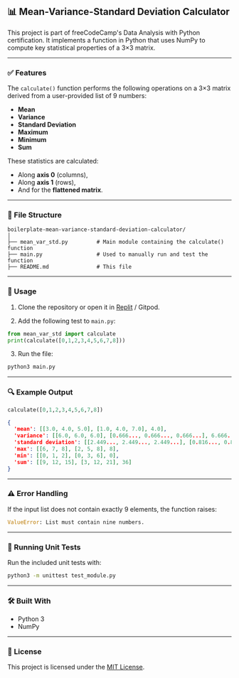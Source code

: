 ## 📊 Mean-Variance-Standard Deviation Calculator
This project is part of freeCodeCamp's Data Analysis with Python certification. It implements a function in Python that uses NumPy to compute key statistical properties of a 3×3 matrix.

---

### ✅ Features

The `calculate()` function performs the following operations on a 3×3 matrix derived from a user-provided list of 9 numbers:

* **Mean**
* **Variance**
* **Standard Deviation**
* **Maximum**
* **Minimum**
* **Sum**

These statistics are calculated:

* Along **axis 0** (columns),
* Along **axis 1** (rows),
* And for the **flattened matrix**.

---

### 📁 File Structure

```
boilerplate-mean-variance-standard-deviation-calculator/
│
├── mean_var_std.py         # Main module containing the calculate() function
├── main.py                 # Used to manually run and test the function
├── README.md               # This file
```

---

### 🚀 Usage

1. Clone the repository or open it in [Replit](https://replit.com/) / Gitpod.

2. Add the following test to `main.py`:

```python
from mean_var_std import calculate
print(calculate([0,1,2,3,4,5,6,7,8]))
```

3. Run the file:

```bash
python3 main.py
```

---

### 🔍 Example Output

```python
calculate([0,1,2,3,4,5,6,7,8])
```

```json
{
  'mean': [[3.0, 4.0, 5.0], [1.0, 4.0, 7.0], 4.0],
  'variance': [[6.0, 6.0, 6.0], [0.666..., 0.666..., 0.666...], 6.666...],
  'standard deviation': [[2.449..., 2.449..., 2.449...], [0.816..., 0.816..., 0.816...], 2.581...],
  'max': [[6, 7, 8], [2, 5, 8], 8],
  'min': [[0, 1, 2], [0, 3, 6], 0],
  'sum': [[9, 12, 15], [3, 12, 21], 36]
}
```

---

### ⚠️ Error Handling

If the input list does not contain exactly 9 elements, the function raises:

```python
ValueError: List must contain nine numbers.
```

---

### 🧪 Running Unit Tests

Run the included unit tests with:

```bash
python3 -m unittest test_module.py
```

---

### 🛠️ Built With

* Python 3
* NumPy

---

### 📜 License

This project is licensed under the [MIT License](LICENSE).
